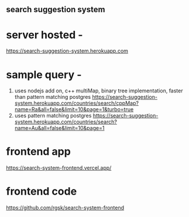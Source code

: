 ## search suggestion system

# server hosted -

https://search-suggestion-system.herokuapp.com

# sample query -

1. uses nodejs add on, c++ multiMap, binary tree implementation, faster than pattern matching postgres
   https://search-suggestion-system.herokuapp.com/countries/search/cppMap?name=Ra&all=false&limit=10&page=1&turbo=true
2. uses pattern matching postgres
   https://search-suggestion-system.herokuapp.com/countries/search?name=Au&all=false&limit=10&page=1

# frontend app

https://search-system-frontend.vercel.app/

# frontend code

https://github.com/rgsk/search-system-frontend
